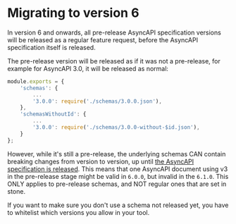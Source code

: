 # Migrating to version 6

In version 6 and onwards, all pre-release AsyncAPI specification versions will be released as a regular feature request, before the AsyncAPI specification itself is released.

The pre-release version will be released as if it was not a pre-release, for example for AsyncAPI 3.0, it will be released as normal:
```js
module.exports = {
    'schemas': {
        ...
        '3.0.0': require('./schemas/3.0.0.json'),
    },
    'schemasWithoutId': {
        ...
        '3.0.0': require('./schemas/3.0.0-without-$id.json'),
    }
};
```

However, while it's still a pre-release, the underlying schemas CAN contain breaking changes from version to version, up until [the AsyncAPI specification is released](https://github.com/asyncapi/spec/releases). This means that one AsyncAPI document using v3 in the pre-release stage might be valid in `6.0.0`, but invalid in the `6.1.0`. This ONLY applies to pre-release schemas, and NOT regular ones that are set in stone.

If you want to make sure you don't use a schema not released yet, you have to whitelist which versions you allow in your tool.